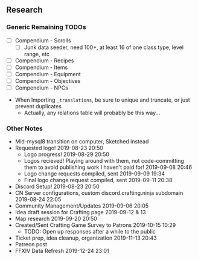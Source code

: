 ## Research

### Generic Remaining TODOs
- [ ] Compendium - Scrolls
	- [ ] Junk data seeder, need 100+, at least 16 of one class type, level range, etc
- [ ] Compendium - Recipes
- [ ] Compendium - Items
- [ ] Compendium - Equipment
- [ ] Compendium - Objectives
- [ ] Compendium - NPCs
- When Importing `_translations`, be sure to unique and truncate, or just prevent duplicates
	+ Actually, any relations table will probably be this way...

### Other Notes

- Mid-mysql8 transition on computer, Sketched instead
- Requested logo! 2019-08-23 20:50
	+ Logo progress! 2019-08-29 20:50
	+ Logos recieved! Playing around with them, not code-committing them to avoid publishing work I haven't paid for! 2019-09-08 20:46
	+ Logo change requests compiled, sent 2019-09-09 19:34
	+ Final logo change request compiled, sent 2019-09-11 20:38
- Discord Setup! 2019-08-23 20:50
- CN Server configurations, custom discord.crafting.ninja subdomain 2019-08-24 22:05
- Community Management/Updates 2019-09-06 20:05
- Idea draft session for Crafting page 2019-09-12 & 13
- Map research 2019-09-20 20:50
- Created/Sent Crafting Game Survey to Patrons 2019-10-15 10:29
	+ TODO: Open up responses after a while to the public
- Ticket prep, idea cleanup, organization 2019-11-13 20:43
- Patreon post
- FFXIV Data Refresh 2019-12-24 23:01
